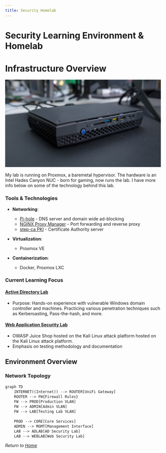```yaml
---
title: Security Homelab
---
```


# Security Learning Environment & Homelab

# Infrastructure Overview

![image](../assets/nuc8.jpg)

My lab is running on Proxmox, a baremetal hypervisor. The hardware is an Intel Hades Canyon NUC - born for gaming, now runs the lab. I have more info below on some of the technology behind this lab.

### Tools & Technologies

- __Networking__:
    - [Pi-hole](pihole.md) - DNS server and domain wide ad-blocking
    - [NGINX Proxy Manager](npm.md) - Port forwarding and reverse proxy 
    - [step-ca PKI](step-ca.md) - Certificate Authority server

- __Virtualization__:
    - Proxmox VE
- __Containerization__:
    - Docker, Proxmox LXC

### Current Learning Focus

#### [Active Directory Lab](activedirectory.md)

- Purpose: Hands-on experience with vulnerable Windows domain controller and machines. Practicing various penetration techniques such as Kerberoasting, Pass-the-hash, and more.

#### [Web Application Security Lab](webapplab.md)

- OWASP Juice Shop hosted on the Kali Linux attack platform hosted on the Kali Linux attack platform.
- Emphasis on testing methodology and documentation

## Environment Overview

### Network Topology

```mermaid
graph TD
    INTERNET((Internet)) --> ROUTER[UniFi Gateway]
    ROUTER --> FW{Firewall Rules}
    FW --> PROD[Production VLAN]
    FW --> ADMIN[Admin VLAN]
    FW --> LAB[Testing Lab VLAN]
    
    PROD --> CORE[Core Services]
    ADMIN --> MGMT[Management Interface]
    LAB --> ADLAB[AD Security Lab]
    LAB --> WEBLAB[Web Security Lab]
```

_Return to [Home](../index.md)_
